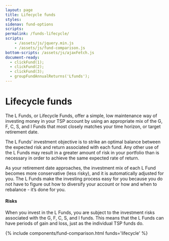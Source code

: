 ```yaml
---
layout: page
title: Lifecycle funds
styles:
sidenav: fund-options
scripts:
permalink: /funds-lifecycle/
scripts:
    - /assets/js/jquery.min.js
    - /assets/js/fund-comparison.js
bottom-scripts: /assets/js/ajaxFetch.js
document-ready:
  - clickFund(1);
  - clickFund(2);
  - clickFund(3);
  - groupFundAnnualReturns('Lfunds');
---
```


# Lifecycle funds

The L Funds, or Lifecycle Funds, offer a simple, low maintenance way of investing money in your TSP account by using an appropriate mix of the G, F, C, S, and I Funds that most closely matches your time horizon, or target retirement date.

The L Funds’ investment objective is to strike an optimal balance between the expected risk and return associated with each fund. Any other use of the L Funds may result in a greater amount of risk in your portfolio than is necessary in order to achieve the same expected rate of return.

As your retirement date approaches, the investment mix of each L Fund becomes more conservative (less risky), and it is automatically adjusted for you. The L Funds make the investing process easy for you because you do not have to figure out how to diversify your account or how and when to rebalance - it’s done for you.

#### Risks

When you invest in the L Funds, you are subject to the investment risks associated with the G, F, C, S, and I funds. This means that the L Funds can have periods of gain and loss, just as the individual TSP funds do.

{% include components/fund-comparison.html funds='lifecycle' %}
